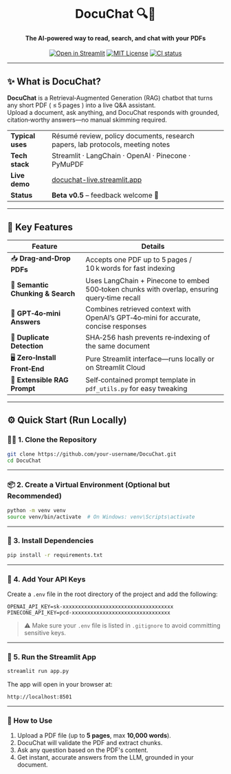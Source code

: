 <!-- ------------------------------------------------------------------- -->
<!--    DocuChat – README                                                -->
<!-- ------------------------------------------------------------------- -->

<h1 align="center">DocuChat 🔍💬</h1>
<h4 align="center">The AI‑powered way to read, search, and chat with your PDFs</h4>

<p align="center">
  <a href="https://docuchat-live.streamlit.app/" target="_blank"><img alt="Open in Streamlit" src="https://static.streamlit.io/badges/streamlit_badge_black_white.svg"></a>
  <a href="https://github.com/your‑username/DocuChat/blob/main/LICENSE"><img alt="MIT License" src="https://img.shields.io/badge/License-MIT-green.svg"></a>
  <a href="https://github.com/your‑username/DocuChat/actions"><img alt="CI status" src="https://github.com/your‑username/DocuChat/actions/workflows/ci.yml/badge.svg"></a>
</p>

---

## ✨ What is DocuChat?

**DocuChat** is a Retrieval‑Augmented Generation (RAG) chatbot that turns any short PDF ( ≤ 5 pages ) into a live Q&A assistant.  
Upload a document, ask anything, and DocuChat responds with grounded, citation‑worthy answers—no manual skimming required.

|                      |                                                                               |
|----------------------|-------------------------------------------------------------------------------|
| **Typical uses**     | Résumé review, policy documents, research papers, lab protocols, meeting notes |
| **Tech stack**       | Streamlit · LangChain · OpenAI · Pinecone · PyMuPDF                            |
| **Live demo**        | [docuchat-live.streamlit.app](https://docuchat-live.streamlit.app/)                      |
| **Status**           | **Beta v0.5** – feedback welcome 🙌                                           |

---

## 🚀 Key Features

| Feature | Details |
|---------|---------|
| 📥 **Drag‑and‑Drop PDFs** | Accepts one PDF up to 5 pages / 10 k words for fast indexing |
| 🔎 **Semantic Chunking & Search** | Uses LangChain + Pinecone to embed 500‑token chunks with overlap, ensuring query‑time recall |
| 💬 **GPT‑4o‑mini Answers** | Combines retrieved context with OpenAI’s GPT‑4o‑mini for accurate, concise responses |
| 🔄 **Duplicate Detection** | SHA‑256 hash prevents re‑indexing of the same document |
| 🖥 **Zero‑Install Front‑End** | Pure Streamlit interface—runs locally or on Streamlit Cloud |
| 📝 **Extensible RAG Prompt** | Self‑contained prompt template in `pdf_utils.py` for easy tweaking |
---

## ⚙️ Quick Start (Run Locally)

### 🧑‍💻 1. Clone the Repository

```bash
git clone https://github.com/your-username/DocuChat.git
cd DocuChat
```

---

### 📦 2. Create a Virtual Environment (Optional but Recommended)

```bash
python -m venv venv
source venv/bin/activate  # On Windows: venv\Scripts\activate
```

---

### 📂 3. Install Dependencies

```bash
pip install -r requirements.txt
```

---

### 🔐 4. Add Your API Keys

Create a `.env` file in the root directory of the project and add the following:

```env
OPENAI_API_KEY=sk-xxxxxxxxxxxxxxxxxxxxxxxxxxxxxxxxxxxx
PINECONE_API_KEY=pcd-xxxxxxxxxxxxxxxxxxxxxxxxxxxxxxxx
```

> ⚠️ Make sure your `.env` file is listed in `.gitignore` to avoid committing sensitive keys.

---

### 🚀 5. Run the Streamlit App

```bash
streamlit run app.py
```

The app will open in your browser at:

```
http://localhost:8501
```

---

### 📄 How to Use

1. Upload a PDF file (up to **5 pages**, max **10,000 words**).
2. DocuChat will validate the PDF and extract chunks.
3. Ask any question based on the PDF's content.
4. Get instant, accurate answers from the LLM, grounded in your document.
